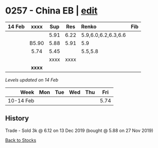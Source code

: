 # 0257 - China EB | [edit](https://github.com/alwinwoo/alwinwoo.github.io/edit/master/stocks/0257.md)

| 14 Feb  | **xxxx**     | Sup   | Res   | Renko | Fib
| ---:    | :---:        | :---: | :---: | :---  | :---
|         |              | 5.91  | 6.22  | 5.9,6.0,6.2,6.3,6.6
|         | B5.90        | 5.88  | 5.91  | 5.9
|         | 5.74         | 5.45  |       | 5.5,5.8
|         |              | xxxx  | xxxx  | 
|         | **xxxx**     |       |       |

*Levels updated on 14 Feb*

Week      | Mon   | Tue   | Wed   | Thu   | Fri   |
---:      | :---: | :---: | :---: | :---: | :---: |
10-14 Feb |       |       |       |       | 5.74  |

## History
Trade - Sold 3k @ 6.12 on 13 Dec 2019 (bought @ 5.88 on 27 Nov 2019) </br>

[Back to Stocks](https://alwinwoo.github.io/stocks)
